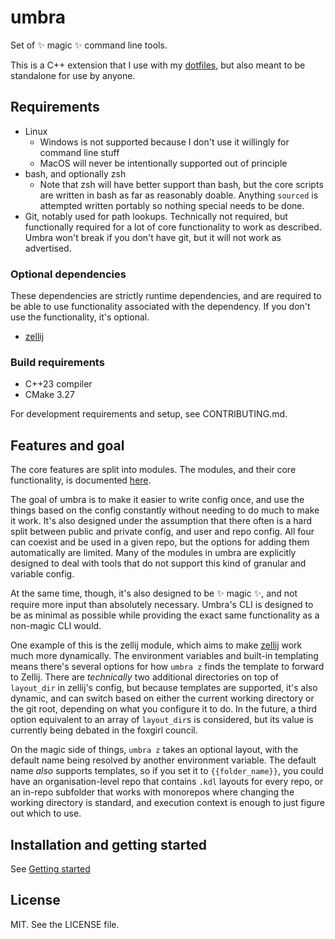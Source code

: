 # umbra

Set of ✨ magic ✨ command line tools.

This is a C++ extension that I use with my [dotfiles](https://github.com/LunarWatcher/dotfiles/), but also meant to be standalone for use by anyone.

## Requirements

* Linux
    * Windows is not supported because I don't use it willingly for command line stuff
    * MacOS will never be intentionally supported out of principle
* bash, and optionally zsh
    * Note that zsh will have better support than bash, but the core scripts are written in bash as far as reasonably doable. Anything `sourced` is attempted written portably so nothing special needs to be done.
* Git, notably used for path lookups. Technically not required, but functionally required for a lot of core functionality to work as described. Umbra won't break if you don't have git, but it will not work as advertised.

### Optional dependencies

These dependencies are strictly runtime dependencies, and are required to be able to use functionality associated with the dependency. If you don't use the functionality, it's optional.

* [zellij](https://github.com/zellij-org/zellij)

### Build requirements

* C++23 compiler
* CMake 3.27

For development requirements and setup, see CONTRIBUTING.md.

## Features and goal

The core features are split into modules. The modules, and their core functionality, is documented [here](https://github.com/LunarWatcher/umbra/blob/master/docs/Modules.md).

The goal of umbra is to make it easier to write config once, and use the things based on the config constantly without needing to do much to make it work. It's also designed under the assumption that there often is a hard split between public and private config, and user and repo config. All four can coexist and be used in a given repo, but the options for adding them automatically are limited. Many of the modules in umbra are explicitly designed to deal with tools that do not support this kind of granular and variable config.

At the same time, though, it's also designed to be ✨ magic ✨, and not require more input than absolutely necessary. Umbra's CLI is designed to be as minimal as possible while providing the exact same functionality as a non-magic CLI would. 

One example of this is the zellij module, which aims to make [zellij](https://github.com/zellij-org/zellij) work much more dynamically. The environment variables and built-in templating means there's several options for how `umbra z` finds the template to forward to Zellij. There are _technically_ two additional directories on top of `layout_dir` in zellij's config, but because templates are supported, it's also dynamic, and can switch based on either the current working directory or the git root, depending on what you configure it to do. In the future, a third option equivalent to an array of `layout_dir`s is considered, but its value is currently being debated in the foxgirl council.

On the magic side of things, `umbra z` takes an optional layout, with the default name being resolved by another environment variable. The default name _also_ supports templates, so if you set it to `{{folder_name}}`, you could have an organisation-level repo that contains `.kdl` layouts for every repo, or an in-repo subfolder that works with monorepos where changing the working directory is standard, and execution context is enough to just figure out which to use. 

## Installation and getting started

See [Getting started](https://github.com/LunarWatcher/umbra/blob/master/docs/Getting%20started.md)

## License

MIT. See the LICENSE file.
